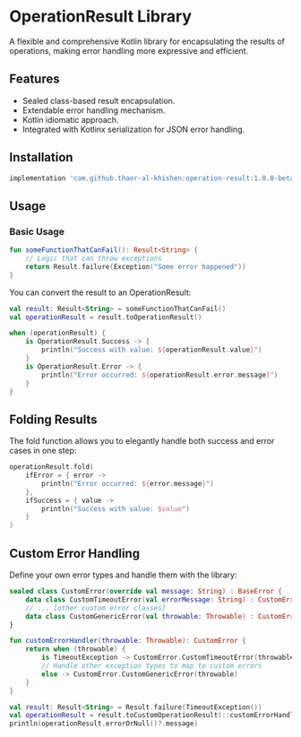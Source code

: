 # OperationResult Library

A flexible and comprehensive Kotlin library for encapsulating the results of operations, making error handling more expressive and efficient.

## Features
- Sealed class-based result encapsulation.
- Extendable error handling mechanism.
- Kotlin idiomatic approach.
- Integrated with Kotlinx serialization for JSON error handling.

## Installation

```groovy
implementation 'com.github.thaer-al-khishen:operation-result:1.0.0-beta02'
```

## Usage

### Basic Usage

```kotlin
fun someFunctionThatCanFail(): Result<String> {
    // Logic that can throw exceptions
    return Result.failure(Exception("Some error happened"))
}
```

You can convert the result to an OperationResult:

```kotlin
val result: Result<String> = someFunctionThatCanFail()
val operationResult = result.toOperationResult()

when (operationResult) {
    is OperationResult.Success -> {
        println("Success with value: ${operationResult.value}")
    }
    is OperationResult.Error -> {
        println("Error occurred: ${operationResult.error.message}")
    }
}
```

## Folding Results
The fold function allows you to elegantly handle both success and error cases in one step:
```kotlin
operationResult.fold(
    ifError = { error -> 
        println("Error occurred: ${error.message}")
    },
    ifSuccess = { value -> 
        println("Success with value: $value")
    }
)
```

## Custom Error Handling
Define your own error types and handle them with the library:
```kotlin
sealed class CustomError(override val message: String) : BaseError {
    data class CustomTimeoutError(val errorMessage: String) : CustomError(errorMessage)
    // ... [other custom error classes]
    data class CustomGenericError(val throwable: Throwable) : CustomError(throwable.message ?: "An unknown custom error occurred")
}

fun customErrorHandler(throwable: Throwable): CustomError {
    return when (throwable) {
        is TimeoutException -> CustomError.CustomTimeoutError(throwable.message ?: "Custom request timed out")
        // Handle other exception types to map to custom errors
        else -> CustomError.CustomGenericError(throwable)
    }
}

val result: Result<String> = Result.failure(TimeoutException())
val operationResult = result.toCustomOperationResult(::customErrorHandler)
println(operationResult.errorOrNull()?.message)
```
